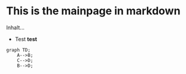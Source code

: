 # This is the mainpage in markdown


Inhalt...
* Test **test**

```mermaid
graph TD;
    A-->B;
    C-->D;
    B-->D;
```


